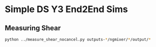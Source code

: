 # Simple DS Y3 End2End Sims

## Measuring Shear

```bash
python ../measure_shear_nocancel.py outputs-*/ngmixer/*/output/*
```

